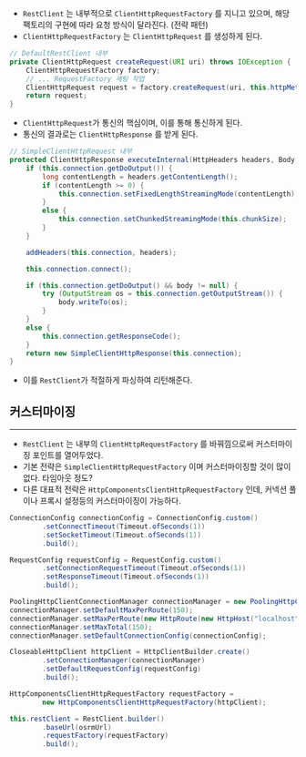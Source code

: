 - `RestClient` 는 내부적으로 `ClientHttpRequestFactory` 를 지니고 있으며, 해당 팩토리의 구현에 따라 요청 방식이 달라진다. (전략 패턴)
- `ClientHttpRequestFactory` 는 `ClientHttpRequest` 를 생성하게 된다.

```java
// DefaultRestClient 내부
private ClientHttpRequest createRequest(URI uri) throws IOException {
	ClientHttpRequestFactory factory;
	// ... RequestFactory 세팅 작업
	ClientHttpRequest request = factory.createRequest(uri, this.httpMethod);
	return request;
}
```

- `ClientHttpRequest`가 통신의 핵심이며, 이를 통해 통신하게 된다.
- 통신의 결과로는 `ClientHttpResponse` 를 받게 된다.

```java
// SimpleClientHttpRequest 내부
protected ClientHttpResponse executeInternal(HttpHeaders headers, Body body) throws IOException {
	if (this.connection.getDoOutput()) {
		long contentLength = headers.getContentLength();
		if (contentLength >= 0) {
			this.connection.setFixedLengthStreamingMode(contentLength);
		}
		else {
			this.connection.setChunkedStreamingMode(this.chunkSize);
		}
	}

	addHeaders(this.connection, headers);

	this.connection.connect();

	if (this.connection.getDoOutput() && body != null) {
		try (OutputStream os = this.connection.getOutputStream()) {
			body.writeTo(os);
		}
	}
	else {
		this.connection.getResponseCode();
	}
	return new SimpleClientHttpResponse(this.connection);
}
```

- 이를 `RestClient`가 적절하게 파싱하여 리턴해준다.

## 커스터마이징

---

- `RestClient` 는 내부의 `ClientHttpRequestFactory` 를 바꿔낌으로써 커스터마이징 포인트를 열어두었다.
- 기본 전략은 `SimpleClientHttpRequestFactory` 이며 커스터마이징할 것이 많이 없다. 타임아웃 정도?
- 다른 대표적 전략은 `HttpComponentsClientHttpRequestFactory` 인데, 커넥션 풀이나 프록시 설정등의 커스터마이징이 가능하다.

```java
ConnectionConfig connectionConfig = ConnectionConfig.custom()
        .setConnectTimeout(Timeout.ofSeconds(1))
        .setSocketTimeout(Timeout.ofSeconds(1))
        .build();

RequestConfig requestConfig = RequestConfig.custom()
        .setConnectionRequestTimeout(Timeout.ofSeconds(1))
        .setResponseTimeout(Timeout.ofSeconds(1))
        .build();

PoolingHttpClientConnectionManager connectionManager = new PoolingHttpClientConnectionManager();
connectionManager.setDefaultMaxPerRoute(150);
connectionManager.setMaxPerRoute(new HttpRoute(new HttpHost("localhost", 8080)), 10);
connectionManager.setMaxTotal(150);
connectionManager.setDefaultConnectionConfig(connectionConfig);

CloseableHttpClient httpClient = HttpClientBuilder.create()
        .setConnectionManager(connectionManager)
        .setDefaultRequestConfig(requestConfig)
        .build();

HttpComponentsClientHttpRequestFactory requestFactory =
        new HttpComponentsClientHttpRequestFactory(httpClient);

this.restClient = RestClient.builder()
        .baseUrl(osrmUrl)
        .requestFactory(requestFactory)
        .build();
```